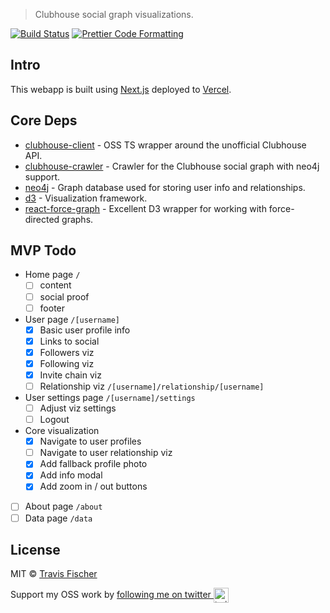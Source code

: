 > Clubhouse social graph visualizations.

[![Build Status](https://github.com/senpai-so/clubhouse-social-graph/actions/workflows/build.yml/badge.svg)](https://github.com/senpai-so/clubhouse-social-graph/actions/workflows/build.yml) [![Prettier Code Formatting](https://img.shields.io/badge/code_style-prettier-brightgreen.svg)](https://prettier.io)

## Intro

This webapp is built using [Next.js](https://nextjs.org) deployed to [Vercel](http://vercel.com).

## Core Deps

- [clubhouse-client](https://github.com/transitive-bullshit/clubhouse) - OSS TS wrapper around the unofficial Clubhouse API.
- [clubhouse-crawler](https://github.com/transitive-bullshit/clubhouse) - Crawler for the Clubhouse social graph with neo4j support.
- [neo4j](https://neo4j.com) - Graph database used for storing user info and relationships.
- [d3](https://d3js.org) - Visualization framework.
- [react-force-graph](https://github.com/vasturiano/react-force-graph) - Excellent D3 wrapper for working with force-directed graphs.

## MVP Todo

- Home page `/`
  - [ ] content
  - [ ] social proof
  - [ ] footer
- User page `/[username]`
  - [x] Basic user profile info
  - [x] Links to social
  - [x] Followers viz
  - [x] Following viz
  - [x] Invite chain viz
  - [ ] Relationship viz `/[username]/relationship/[username]`
- User settings page `/[username]/settings`
  - [ ] Adjust viz settings
  - [ ] Logout
- Core visualization
  - [x] Navigate to user profiles
  - [ ] Navigate to user relationship viz
  - [x] Add fallback profile photo
  - [x] Add info modal
  - [x] Add zoom in / out buttons
- [ ] About page `/about`
- [ ] Data page `/data`

## License

MIT © [Travis Fischer](https://transitivebullsh.it)

Support my OSS work by <a href="https://twitter.com/transitive_bs">following me on twitter <img src="https://storage.googleapis.com/saasify-assets/twitter-logo.svg" alt="twitter" height="24px" align="center"></a>
